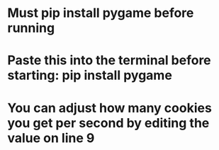 # Must pip install pygame before running

# Paste this into the terminal before starting: pip install pygame

# You can adjust how many cookies you get per second by editing the value on line 9
